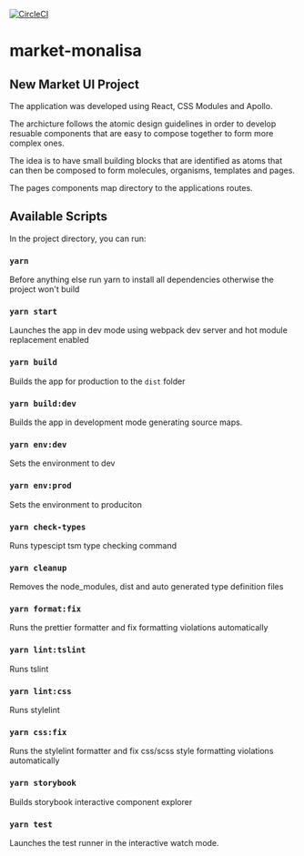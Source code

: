 [![CircleCI](https://circleci.com/gh/Venatus/market-monalisa.svg?style=svg&circle-token=5aa7ab555399a529ac02e71a86c4cf1250d2e30e)](https://circleci.com/gh/Venatus/market-monalisa)

# market-monalisa

## **New Market UI Project**

The application was developed using React, CSS Modules and Apollo.

The archicture follows the atomic design guidelines in order to develop resuable components that are easy to compose together to form more complex ones.

The idea is to have small building blocks that are identified as atoms that can then be composed to form molecules, organisms, templates and pages.

The pages components map directory to the applications routes.

## Available Scripts

In the project directory, you can run:

### `yarn`

Before anything else run yarn to install all dependencies otherwise the project won't build

### `yarn start`

Launches the app in dev mode using webpack dev server and hot module replacement enabled

### `yarn build`

Builds the app for production to the `dist` folder

### `yarn build:dev`

Builds the app in development mode generating source maps.

### `yarn env:dev`

Sets the environment to dev

### `yarn env:prod`

Sets the environment to produciton

### `yarn check-types`

Runs typescipt tsm type checking command

### `yarn cleanup`

Removes the node_modules, dist and auto generated type definition files

### `yarn format:fix`

Runs the prettier formatter and fix formatting violations automatically

### `yarn lint:tslint`

Runs tslint

### `yarn lint:css`

Runs stylelint

### `yarn css:fix`

Runs the stylelint formatter and fix css/scss style formatting violations automatically

### `yarn storybook`

Builds storybook interactive component explorer

### `yarn test`

Launches the test runner in the interactive watch mode.
